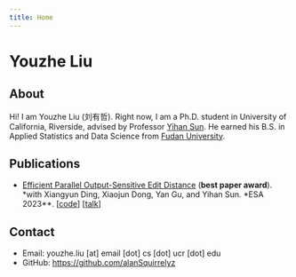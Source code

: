 ```yaml
---
title: Home
---
```


<h1 class="title">Youzhe Liu</h1>

## About

Hi! I am Youzhe Liu (刘有哲). Right now, I am a Ph.D. student in University of California, Riverside, advised by Professor [Yihan Sun](https://www.cs.ucr.edu/~yihans/). He earned his B.S. in Applied Statistics and Data Science from [Fudan University](https://www.fudan.edu.cn/en/).

## Publications

- [Efficient Parallel Output-Sensitive Edit Distance](https://www.cs.ucr.edu/~yihans/papers/2023/ESA23/edit-distance.pdf) (**best paper award**). *with Xiangyun Ding, Xiaojun Dong, Yan Gu, and Yihan Sun. *ESA 2023\*\*. [[code](https://github.com/ucrparlay/Edit-Distance)] [[talk](https://drive.google.com/file/d/1-cgW8-c2MJ1ppC20bLyRS0M8KFjACZRX/view?usp=drive_link)]

## Contact

- Email: youzhe.liu [at] email [dot] cs [dot] ucr [dot] edu
- GitHub: https://github.com/alanSquirrelyz

<script type="text/javascript" id="clustrmaps" src="//clustrmaps.com/map_v2.js?d=D0_x1V4KgQMEHu3noBLKaIUnyp8cwb7j96jHNGKmkh8&cl=ffffff&w=200"></script>
